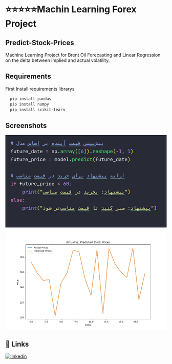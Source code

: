 # :star::star::star::star::star:Machin Learning Forex Project
## Predict-Stock-Prices

Machine Learning Project for Brent Oil Forecasting and Linear Regression on the delta between implied and actual volatility.

## Requirements

 First Install requirements librarys

```bash
  pip install pandas
  pip install numpy
  pip install scikit-learn
```
    
## Screenshots

![App Screenshot](https://github.com/saeidsaadatigero/Predict-Stock-Prices/blob/main/Screenshot%20from%202024-04-25%2023-01-56.png?raw=true)


![App Screenshot](https://github.com/saeidsaadatigero/Predict-Stock-Prices/blob/main/stock_price_plot.png?raw=true)


## 🔗 Links
[![linkedin](https://img.shields.io/badge/linkedin-0A66C2?style=for-the-badge&logo=linkedin&logoColor=white)](https://www.linkedin.com/in/saeid-saadatigero/)

